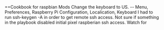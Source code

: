 ==Cookbook for raspbian Mods
Change the keyboard to US. -- Menu, Preferences, Raspberry Pi Configuration, Localication, Keyboard
I had to run ssh-keygen -A in order to get remote ssh access. Not sure if something in the playbook disabled initial pixel raspberian ssh access. Watch for
